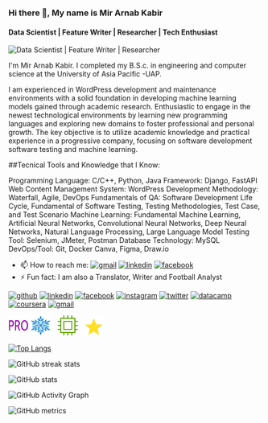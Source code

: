 ### Hi there 👋, My name is Mir Arnab Kabir
#### Data Scientist | Feature Writer | Researcher | Tech Enthusiast 
![Data Scientist | Feature Writer | Researcher](https://www.uap-bd.edu/img/logo.png)

I'm Mir Arnab Kabir. I completed my B.S.c. in engineering and computer science at the University of Asia Pacific -UAP. 

I am experienced in WordPress development and maintenance environments with a solid foundation in developing machine learning models gained through academic research. Enthusiastic to engage in the newest technological environments by learning new programming languages and exploring new domains to foster professional and personal growth. The key objective is to utilize academic knowledge and practical experience in a progressive company, focusing on software development software testing and machine learning.

##Tecnical Tools and Knowledge that I Know:

Programming Language: C/C++, Python, Java
Framework: Django, FastAPI
Web Content Management System: WordPress
Development Methodology: Waterfall, Agile, DevOps
Fundamentals of QA: Software Development Life Cycle, Fundamental of Software Testing, Testing
Methodologies, Test Case, and Test Scenario
Machine Learning: Fundamental Machine Learning, Artificial Neural Networks, Convolutional
Neural Networks, Deep Neural Networks, Natural Language Processing, Large Language Model
Testing Tool: Selenium, JMeter, Postman
Database Technology: MySQL
DevOps/Tool: Git, Docker Canva, Figma, Draw.io
- 📫 How to reach me: [<img src='https://cdn.jsdelivr.net/npm/simple-icons@3.0.1/icons/gmail.svg' alt='gmail' height='20'>](18201018@uap-bd.edu)   [<img src='https://cdn.jsdelivr.net/npm/simple-icons@3.0.1/icons/linkedin.svg' alt='linkedin' height='20'>](https://www.linkedin.com/in/mir-arnab-kabir-7546a7194/)  [<img src='https://cdn.jsdelivr.net/npm/simple-icons@3.0.1/icons/facebook.svg' alt='facebook' height='20'>](https://www.facebook.com/arnab.kabir.56)   
- ⚡ Fun fact: I am also a Translator, Writer and Football Analyst 


[<img src='https://cdn.jsdelivr.net/npm/simple-icons@3.0.1/icons/github.svg' alt='github' height='40'>](https://github.com/Arnab1899)  [<img src='https://cdn.jsdelivr.net/npm/simple-icons@3.0.1/icons/linkedin.svg' alt='linkedin' height='40'>](https://www.linkedin.com/in/mir-arnab-kabir-7546a7194/)  [<img src='https://cdn.jsdelivr.net/npm/simple-icons@3.0.1/icons/facebook.svg' alt='facebook' height='40'>](https://www.facebook.com/arnab.kabir.56)  [<img src='https://cdn.jsdelivr.net/npm/simple-icons@3.0.1/icons/instagram.svg' alt='instagram' height='40'>](https://www.instagram.com/arnabkabir/)  [<img src='https://cdn.jsdelivr.net/npm/simple-icons@3.0.1/icons/twitter.svg' alt='twitter' height='40'>](https://twitter.com/arnab_kabir18)  [<img src='https://cdn.jsdelivr.net/npm/simple-icons@3.0.1/icons/datacamp.svg' alt='datacamp' height='40'>](https://www.datacamp.com/profile/18201018)  [<img src='https://cdn.jsdelivr.net/npm/simple-icons@3.0.1/icons/coursera.svg' alt='coursera' height='40'>](https://www.coursera.org/user/0c89968dba879ceda585cec8dab0d487)  [<img src='https://cdn.jsdelivr.net/npm/simple-icons@3.0.1/icons/gmail.svg' alt='gmail' height='40'>](18201018@uap-bd.edu)  

<a href='https://github.com/pricing'><img src='https://raw.githubusercontent.com/acervenky/animated-github-badges/master/assets/pro.gif' width='40' height='40'></a>
<a href='https://archiveprogram.github.com/'><img src='https://raw.githubusercontent.com/acervenky/animated-github-badges/master/assets/acbadge.gif' width='40' height='40'></a> <a href='https://docs.github.com/en/developers'><img src='https://raw.githubusercontent.com/acervenky/animated-github-badges/master/assets/devbadge.gif' width='40' height='40'></a> <a href='https://stars.github.com/'><img src='https://raw.githubusercontent.com/acervenky/animated-github-badges/master/assets/starbadge.gif' width='35' height='35'></a> 



[![Top Langs](https://github-readme-stats.vercel.app/api/top-langs/?username=Arnab1899)](https://github.com/anuraghazra/github-readme-stats)

![GitHub streak stats](https://github-readme-streak-stats.herokuapp.com/?user=Arnab1899)  

![GitHub stats](https://github-readme-stats.vercel.app/api?username=Arnab1899&show_icons=true)  

![GitHub Activity Graph](https://activity-graph.herokuapp.com/graph?username=Arnab1899)  

![GitHub metrics](https://metrics.lecoq.io/Arnab1899)  




